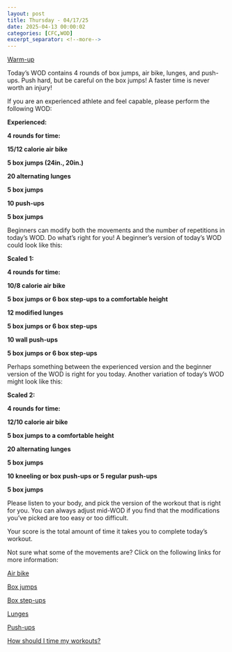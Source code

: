```yaml
---
layout: post
title: Thursday - 04/17/25
date: 2025-04-13 00:00:02
categories: [CFC,WOD]
excerpt_separator: <!--more-->
---
```

[Warm-up](https://communityfitnessclub.wixsite.com/website/post/basic-full-body-warm-up)

Today’s WOD contains 4 rounds of box jumps, air bike, lunges, and push-ups. Push hard, but be careful on the box jumps! A faster time is never worth an injury!

If you are an experienced athlete and feel capable, please perform the following WOD:

**Experienced:**

**4 rounds for time:**

**15/12 calorie air bike**

**5 box jumps (24in., 20in.)**

**20 alternating lunges**

**5 box jumps**

**10 push-ups**

**5 box jumps**
<!--more-->

Beginners can modify both the movements and the number of repetitions in today’s WOD. Do what’s right for you! A beginner’s version of today’s WOD could look like this:

**Scaled 1:**

**4 rounds for time:**

**10/8 calorie air bike**

**5 box jumps or 6 box step-ups to a comfortable height**

**12 modified lunges**

**5 box jumps or 6 box step-ups**

**10 wall push-ups**

**5 box jumps or 6 box step-ups**

Perhaps something between the experienced version and the beginner version of the WOD is right for you today. Another variation of today’s WOD might look like this:

**Scaled 2:**

**4 rounds for time:**

**12/10 calorie air bike**

**5 box jumps to a comfortable height**

**20 alternating lunges**

**5 box jumps**

**10 kneeling or box push-ups or 5 regular push-ups**

**5 box jumps**

Please listen to your body, and pick the version of the workout that is right for you. You can always adjust mid-WOD if you find that the modifications you’ve picked are too easy or too difficult.

Your score is the total amount of time it takes you to complete today’s workout. 

Not sure what some of the movements are? Click on the following links for more information:

[Air bike](https://communityfitnessclub.wixsite.com/website/post/air-bike)

[Box jumps](https://communityfitnessclub.wixsite.com/website/post/box-jumps) 

[Box step-ups](https://www.youtube.com/watch?v=5qjqDHOUh-A)

[Lunges](https://communityfitnessclub.wixsite.com/website/post/lunges) 

[Push-ups](https://communityfitnessclub.wixsite.com/website/post/push-ups) 

[How should I time my workouts?](https://communityfitnessclub.wixsite.com/website/post/how-should-i-time-my-workouts)
